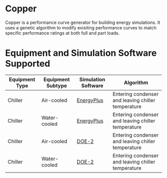 # Copper
Copper is a performance curve generator for building energy simulations. It uses a genetic algorithm to modify exisiting performance curves to match specific performance ratings at both full and part loads.

# Equipment and Simulation Software Supported
| Equipment Type | Equipment Subtype | Simulation Software | Algorithm |
| ------------- | ------------- | ------------- | ------------- |
| Chiller | Air-cooled | [EnergyPlus](https://github.com/NREL/EnergyPlus) | Entering condenser and leaving chiller temperature |
| Chiller | Water-cooled | [EnergyPlus](https://github.com/NREL/EnergyPlus) | Entering condenser and leaving chiller temperature |
| Chiller | Air-cooled | [DOE-2](http://www.doe2.com/) | Entering condenser and leaving chiller temperature |
| Chiller | Water-cooled | [DOE-2](http://www.doe2.com/) | Entering condenser and leaving chiller temperature | 
